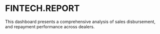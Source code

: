# FINTECH.REPORT
This dashboard presents a comprehensive analysis of sales disbursement, and repayment performance across dealers.
